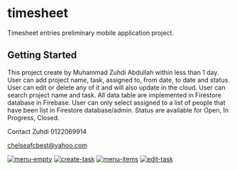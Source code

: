 # timesheet

Timesheet entries preliminary mobile application project.

## Getting Started

This project create by Muhammad Zuhdi Abdullah within less than 1 day.
User can add project name, task, assigned to, from date, to date and status.
User can edit or delete any of it and will also update in the cloud.
User can search project name and task.
All data table are implemented in Firestore database in Firebase.
User can only select assigned to a list of people that have been list in Firestore database/admin.
Status are available for Open, In Progress, Closed.

Contact Zuhdi 0122069914

chelseafcbest@yahoo.com

<a href="https://ibb.co/Y0jz3mV"><img src="https://i.ibb.co/qJ1tdK2/menu-empty.png" alt="menu-empty" border="0"></a>
<a href="https://ibb.co/Zmys5sM"><img src="https://i.ibb.co/9tRX6Xr/create-task.png" alt="create-task" border="0"></a>
<a href="https://ibb.co/Xzq8dfH"><img src="https://i.ibb.co/K9JwQcn/menu-items.png" alt="menu-items" border="0"></a>
<a href="https://ibb.co/TWjrjLm"><img src="https://i.ibb.co/rd8v8s4/edit-task.png" alt="edit-task" border="0"></a>
